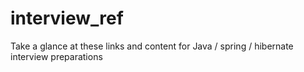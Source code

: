 # interview_ref
Take a glance at these links and content for Java / spring / hibernate interview preparations
